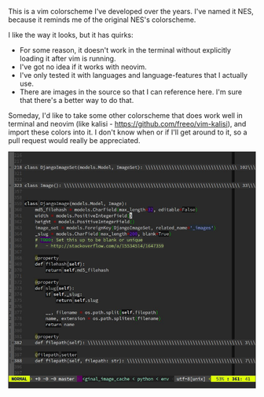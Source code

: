 This is a vim colorscheme I've developed over the years.  I've named it NES, because it reminds me
of the original NES's colorscheme.

I like the way it looks, but it has quirks:
- For some reason, it doesn't work in the terminal without explicitly loading it after vim is
  running.
- I've got no idea if it works with neovim.
- I've only tested it with languages and language-features that I actually use.
- There are images in the source so that I can reference here.  I'm sure that there's a better way
  to do that.

Someday, I'd like to take some other colorscheme that does work well in terminal and neovim (like
kalisi -  https://github.com/freeo/vim-kalisi), and import these colors into it.  I don't know when
or if I'll get around to it, so a pull request would really be appreciated.


![python_example](/images/python_example.jpg)

